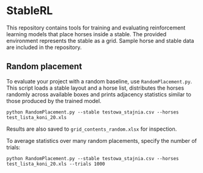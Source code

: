 # StableRL

This repository contains tools for training and evaluating reinforcement learning models that place horses inside a stable. The provided environment represents the stable as a grid. Sample horse and stable data are included in the repository.

## Random placement

To evaluate your project with a random baseline, use `RandomPlacement.py`. This script loads a stable layout and a horse list, distributes the horses randomly across available boxes and prints adjacency statistics similar to those produced by the trained model.

```
python RandomPlacement.py --stable testowa_stajnia.csv --horses test_lista_koni_20.xls
```

Results are also saved to `grid_contents_random.xlsx` for inspection.

To average statistics over many random placements, specify the number of trials:

```
python RandomPlacement.py --stable testowa_stajnia.csv --horses test_lista_koni_20.xls --trials 1000
```
